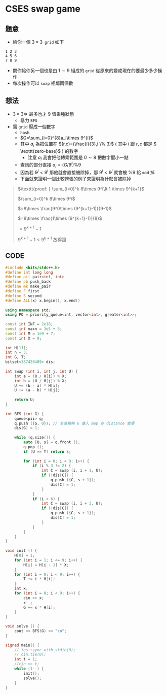 # CSES swap game

## 題意

- 給你一個 $3 \times 3 \texttt{ grid}$ 如下

```
1 2 3
4 5 6
7 8 9
```

- 問你給你另一個也是由 $1\sim 9$ 組成的 $\texttt{grid}$ 從原來的變成現在的要最少多少操作
- 每次操作可以 $\texttt{swap}$ 相鄰兩個數

## 想法

- $3 \times 3 \Rightarrow$ 最多也才 $9$ 皆乘種狀態
  - 暴力 $\texttt{BFS}$
- 需 $\texttt{grid}$ 壓成一個數字
  - $\texttt{hash}$
  - $G=\sum_{i=0}^{8}a_i\times 9^{i}$
  - 其中 $a_i$ 為把位置在 $(r,c)=(\frac{i}{3},i \% 3)$ ( 其中 $i$ 跟 $r,c$ 都是 $ \texttt{zero-base}$ )  的數字
    - 注意 $a_i$ 我會把他轉乘範圍是 $0\sim 8$ 把數字壓小一點
  - 查詢的部分直接 $a_i=(G/9^i) \% 9$
  - 因為若 $9^j \lt 9^i$ 那他就會直接被除掉，那 $9^i<9^j$ 就會被 $\% 9$ 給 $\texttt{mod}$ 掉
  - 下面就來證明一個比較誇張的例子來證明為什麼會被除掉

> $\texttt{proof: } \sum_{i=0}^k 8\times 9^i\lt 1 \times 9^{k+1}$
>
> $\sum_{i=0}^k 8\times 9^i$
>
> $=8\times \frac{9^0\times (9^{k+1}-1)}{9-1}$
>
> $=8\times \frac{1\times (9^{k+1}-1)}{8}$
>
> $=9^{k+1}-1$
>
> $9^{k+1}-1 \lt 9^{k+1}$ 故得證

## CODE

```cpp
#include <bits/stdc++.h>
#define int long long
#define pii pair<int, int>
#define pb push_back
#define mk make_pair
#define F first
#define S second
#define ALL(x) x.begin(), x.end()
 
using namespace std;
using PQ = priority_queue<int, vector<int>, greater<int>>;
 
const int INF = 2e18;
const int maxn = 3e5 + 5;
const int M = 1e9 + 7;
const int X = 9;
 
int H[11];
int n = 3;
int G, T;
bitset<387420489> dis;
 
int swap (int i, int j, int U) {
    int a = (U / H[i]) % X;
    int b = (U / H[j]) % X;
    U += (b - a) * H[i];
    U += (a - b) * H[j];
 
    return U;
}
 
int BFS (int G) {
    queue<pii> q;
    q.push ({G, 0}); // 若直接將 G 塞入 map 存 distance 會爆
    dis[G] = 1;
 
    while (q.size()) {
        auto [U, s] = q.front ();
        q.pop ();
        if (U == T) return s;
 
        for (int i = 0; i < 9; i++) {
            if (i % 3 != 2) {
                int C = swap (i, i + 1, U);
                if (!dis[C]) {
                    q.push ({C, s + 1});
                    dis[C] = 1;
                }
            }
            if (i < 6) {
                int C = swap (i, i + 3, U);
                if (!dis[C]) {
                    q.push ({C, s + 1});
                    dis[C] = 1;
                }
            }
        }
    }
}
 
void init () {
    H[0] = 1;
    for (int i = 1; i <= 9; i++) {
        H[i] = H[i - 1] * X;
    }
    for (int i = 0; i < 9; i++) {
        T += i * H[i];
    }
    int x;
    for (int i = 0; i < 9; i++) {
        cin >> x;
        x--;
        G += x * H[i];
    }
}
 
void solve () {
    cout << BFS(G) << "\n";
} 
 
signed main() {
    // ios::sync_with_stdio(0);
    // cin.tie(0);
    int t = 1;
    //cin >> t;
    while (t--) {
        init();
        solve();
    }
} 
```
